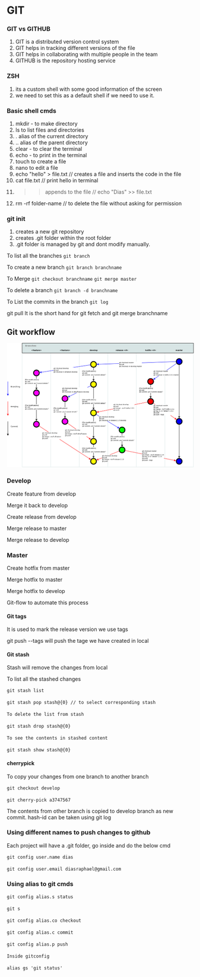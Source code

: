 # GIT

### GIT vs GITHUB

1. GIT is a distributed version control system
2. GIT helps in tracking different versions of the file
3. GIT helps in collaborating with multiple people in the team
4. GITHUB is the repository hosting service

### ZSH

1. its a custom shell with some good information of the screen
2. we need to set this as a default shell if we need to use it.

### Basic shell cmds

1. mkdir - to make directory
2. ls to list files and directories
3. . alias of the current directory
4. .. alias of the parent directory
5. clear - to clear the terminal
6. echo - to print in the terminal
7. touch to create a file
8. nano to edit a file
9. echo "hello" > file.txt // creates a file and inserts the code in the file
10. cat file.txt // print hello in terminal
11. > > appends to the file // echo "Dias" >> file.txt
12. rm -rf folder-name // to delete the file without asking for permission

### git init

1. creates a new git repository
2. creates .git folder within the root folder
3. .git folder is managed by git and dont modify manually.

To list all the branches
`git branch`

To create a new branch
`git branch branchname`

To Merge
`git checkout branchname`
`git merge master`

To delete a branch
`git branch -d branchname`

To List the commits in the branch
`git log`

git pull
It is the short hand for git fetch and git merge branchname

## Git workflow

![image info](../../images/git-workflow.png)

### Develop

Create feature from develop

Merge it back to develop

Create release from develop

Merge release to master

Merge release to develop

### Master

Create hotfix from master

Merge hotfix to master

Merge hotfix to develop

Git-flow to automate this process

#### Git tags

It is used to mark the release version we use tags

git push --tags will push the tage we have created in local

#### Git stash

Stash will remove the changes from local

To list all the stashed changes

```
git stash list

git stash pop stash@{0} // to select corresponding stash

To delete the list from stash

git stash drop stash@{0}

To see the contents in stashed content

git stash show stash@{0}
```

#### cherrypick

To copy your changes from one branch to another branch

```
git checkout develop

git cherry-pick a3747567
```

The contents from other branch is copied to develop branch as new commit. hash-id can be taken using git log

### Using different names to push changes to github

Each project will have a .git folder, go inside and do the below cmd

```
git config user.name dias

git config user.email diasraphael@gmail.com
```

### Using alias to git cmds

```
git config alias.s status

git s

git config alias.co checkout

git config alias.c commit

git config alias.p push

Inside gitconfig

alias gs 'git status'
```
